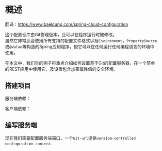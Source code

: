 # 概述

翻译：https://www.baeldung.com/spring-cloud-configuration

这个配置仓库由Git管理版本，且可以在程序运行时被修改。  
虽然它非常适合使用所有支持的配置文件格式以及`Environment`，`PropertySource`或`@Value`等构造的Spring应用程序，但它可以在任何运行任何编程语言的环境中使用。  

在本文中，我们举的例子将重点介绍如何设置基于Git的配置服务器，在一个简单的REST应用中使用它，及设置包含加密属性值的安全环境。

## 搭建项目

服务端依赖：

客户端依赖：

## 编写服务端

现在我们需要配置服务端端口，一个`Git-url`提供`version-controlled configuration content`.  

